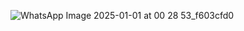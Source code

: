![WhatsApp Image 2025-01-01 at 00 28 53_f603cfd0](https://github.com/user-attachments/assets/7fa89c3b-13df-40c1-9300-d5dfe6efd48e)
